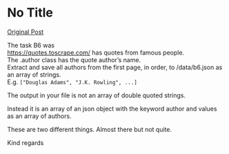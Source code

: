 # No Title

[Original Post](https://discourse.onlinedegree.iitm.ac.in/t/171141/176)

<p>The task B6 was<br>
<a href="https://quotes.toscrape.com/">https://quotes.toscrape.com/</a> has quotes from famous people.<br>
The .author class has the quote author’s name.<br>
Extract and save all authors from the first page, in order, to /data/b6.json as an array of strings.<br>
E.g. <code>["Douglas Adams", "J.K. Rowling", ...]</code></p>
<p>The output in your file is not an array of double quoted strings.</p>
<p>Instead it is an array of an json object with the keyword author and values as an array of authors.</p>
<p>These are two different things. Almost there but not quite.</p>
<p>Kind regards</p>